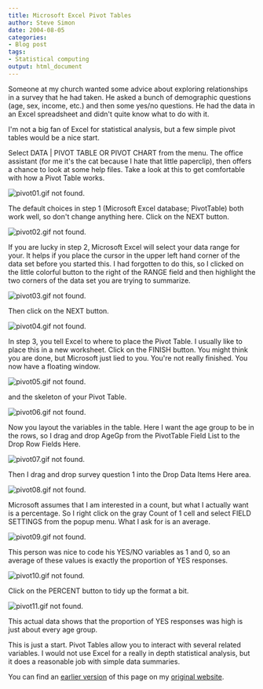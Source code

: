 ```yaml
---
title: Microsoft Excel Pivot Tables
author: Steve Simon
date: 2004-08-05
categories:
- Blog post
tags:
- Statistical computing
output: html_document
---
```

Someone at my church wanted some advice about exploring relationships
in a survey that he had taken. He asked a bunch of demographic
questions (age, sex, income, etc.) and then some yes/no questions. He
had the data in an Excel spreadsheet and didn't quite know what to do
with it.

I'm not a big fan of Excel for statistical analysis, but a few simple
pivot tables would be a nice start.

Select DATA | PIVOT TABLE OR PIVOT CHART from the menu. The office
assistant (for me it's the cat because I hate that little paperclip),
then offers a chance to look at some help files. Take a look at this
to get comfortable with how a Pivot Table works.

![pivot01.gif not found.](http://www.pmean.com/new-images/04/pivot01.png)

The default choices in step 1 (Microsoft Excel database; PivotTable)
both work well, so don't change anything here. Click on the NEXT
button.

![pivot02.gif not found.](http://www.pmean.com/new-images/04/pivot02.png)

If you are lucky in step 2, Microsoft Excel will select your data
range for your. It helps if you place the cursor in the upper left
hand corner of the data set before you started this. I had forgotten
to do this, so I clicked on the little colorful button to the right of
the RANGE field and then highlight the two corners of the data set you
are trying to summarize.

![pivot03.gif not found.](http://www.pmean.com/new-images/04/pivot03.png)

Then click on the NEXT button.

![pivot04.gif not found.](http://www.pmean.com/new-images/04/pivot04.png)

In step 3, you tell Excel to where to place the Pivot Table. I usually
like to place this in a new worksheet. Click on the FINISH button. You
might think you are done, but Microsoft just lied to you. You're not
really finished. You now have a floating window.

![pivot05.gif not found.](http://www.pmean.com/new-images/04/pivot05.png)

and the skeleton of your Pivot Table.

![pivot06.gif not found.](http://www.pmean.com/new-images/04/pivot06.png)

Now you layout the variables in the table. Here I want the age group
to be in the rows, so I drag and drop AgeGp from the PivotTable Field
List to the Drop Row Fields Here.

![pivot07.gif not found.](http://www.pmean.com/new-images/04/pivot07.png)

Then I drag and drop survey question 1 into the Drop Data Items Here
area.

![pivot08.gif not found.](http://www.pmean.com/new-images/04/pivot08.png)

Microsoft assumes that I am interested in a count, but what I actually
want is a percentage. So I right click on the gray Count of 1 cell and
select FIELD SETTINGS from the popup menu. What I ask for is an
average.

![pivot09.gif not found.](http://www.pmean.com/new-images/04/pivot09.png)

This person was nice to code his YES/NO variables as 1 and 0, so an
average of these values is exactly the proportion of YES responses.

![pivot10.gif not found.](http://www.pmean.com/new-images/04/pivot10.png)

Click on the PERCENT button to tidy up the format a bit.

![pivot11.gif not found.](http://www.pmean.com/new-images/04/pivot11.png)

This actual data shows that the proportion of YES responses was high
is just about every age group.

This is just a start. Pivot Tables allow you to interact with several
related variables. I would not use Excel for a really in depth
statistical analysis, but it does a reasonable job with simple data
summaries.

You can find an [earlier version](http://www.pmean.com/04/pivot.html) of this page on my [original website](http://www.pmean.com/original_site.html).

